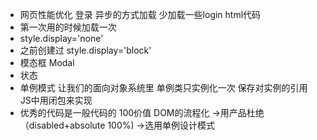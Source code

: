 - 网页性能优化
登录 异步的方式加载 少加载一些login html代码
- 第一次用的时候加载一次
- style.display='none'
- 之前创建过 style.display='block'
- 模态框 Modal
- 状态
- 单例模式 让我们的面向对象系统里 单例类只实例化一次
保存对实例的引用 JS中用闭包来实现
- 优秀的代码是一般代码的 100价值
DOM的流程化 ->用产品杜绝（disabled+absolute 100%)
->选用单例设计模式
